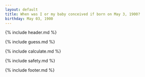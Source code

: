 ```yaml
---
layout: default
title: When was I or my baby conceived if born on May 3, 1900?
birthday: May 03, 1900
---
```


{% include header.md %}

{% include guess.md %}

{% include calculate.md %}

{% include safety.md %}

{% include footer.md %}



